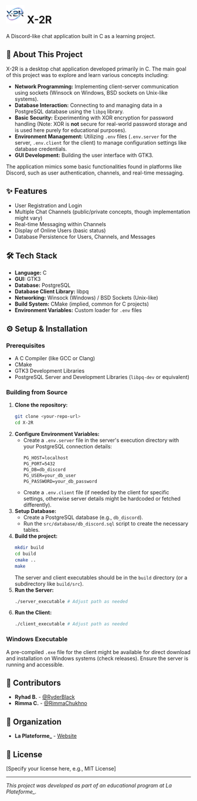 # <img src="icon.png" alt="X-2R Logo" width="50" height="50"/> X-2R

A Discord-like chat application built in C as a learning project.

## 🚀 About This Project

X-2R is a desktop chat application developed primarily in C. The main goal of this project was to explore and learn various concepts including:

*   **Network Programming:** Implementing client-server communication using sockets (Winsock on Windows, BSD sockets on Unix-like systems).
*   **Database Interaction:** Connecting to and managing data in a PostgreSQL database using the `libpq` library.
*   **Basic Security:** Experimenting with XOR encryption for password handling (Note: XOR is **not** secure for real-world password storage and is used here purely for educational purposes).
*   **Environment Management:** Utilizing `.env` files (`.env.server` for the server, `.env.client` for the client) to manage configuration settings like database credentials.
*   **GUI Development:** Building the user interface with GTK3.

The application mimics some basic functionalities found in platforms like Discord, such as user authentication, channels, and real-time messaging.

## ✨ Features

*   User Registration and Login
*   Multiple Chat Channels (public/private concepts, though implementation might vary)
*   Real-time Messaging within Channels
*   Display of Online Users (basic status)
*   Database Persistence for Users, Channels, and Messages

## 🛠️ Tech Stack

*   **Language:** C
*   **GUI:** GTK3
*   **Database:** PostgreSQL
*   **Database Client Library:** libpq
*   **Networking:** Winsock (Windows) / BSD Sockets (Unix-like)
*   **Build System:** CMake (implied, common for C projects)
*   **Environment Variables:** Custom loader for `.env` files

## ⚙️ Setup & Installation

### Prerequisites

*   A C Compiler (like GCC or Clang)
*   CMake
*   GTK3 Development Libraries
*   PostgreSQL Server and Development Libraries (`libpq-dev` or equivalent)

### Building from Source

1.  **Clone the repository:**
    ```bash
    git clone <your-repo-url>
    cd X-2R
    ```
2.  **Configure Environment Variables:**
    *   Create a `.env.server` file in the server's execution directory with your PostgreSQL connection details:
        ```dotenv
        PG_HOST=localhost
        PG_PORT=5432
        PG_DB=db_discord
        PG_USER=your_db_user
        PG_PASSWORD=your_db_password
        ```
    *   Create a `.env.client` file (if needed by the client for specific settings, otherwise server details might be hardcoded or fetched differently).
3.  **Setup Database:**
    *   Create a PostgreSQL database (e.g., `db_discord`).
    *   Run the `src/database/db_discord.sql` script to create the necessary tables.
4.  **Build the project:**
    ```bash
    mkdir build
    cd build
    cmake ..
    make
    ```
    The server and client executables should be in the `build` directory (or a subdirectory like `build/src`).
5.  **Run the Server:**
    ```bash
    ./server_executable # Adjust path as needed
    ```
6.  **Run the Client:**
    ```bash
    ./client_executable # Adjust path as needed
    ```

### Windows Executable

A pre-compiled `.exe` file for the client might be available for direct download and installation on Windows systems (check releases). Ensure the server is running and accessible.

## 👥 Contributors

*   **Ryhad B.** - [@RyderBlack](https://github.com/RyderBlack)
*   **Rimma C.** - [@RimmaChukhno](https://github.com/RimmaChukhno)

## 🏢 Organization

*   **La Plateforme_** - [Website](https://laplateforme.io/)

## 📄 License

[Specify your license here, e.g., MIT License]

---

*This project was developed as part of an educational program at La Plateforme_.* 